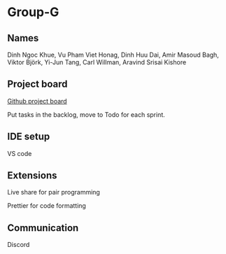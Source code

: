 # Group-G

## Names

Dinh Ngoc Khue, Vu Pham Viet Honag, Dinh Huu Dai, Amir Masoud Bagh, Viktor Björk, Yi-Jun Tang, Carl Willman, Aravind Srisai Kishore

## Project board

[Github project board](https://github.com/orgs/runestone2023/projects/5)

Put tasks in the backlog, move to Todo for each sprint.

## IDE setup

VS code

## Extensions

Live share for pair programming

Prettier for code formatting

## Communication

Discord
